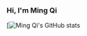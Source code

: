 ### Hi, I'm Ming Qi



[![Ming Qi's GitHub stats](https://github-readme-stats.vercel.app/api?username=lawmingqi&show_icons=true&theme=transparent&bg_color=b38bff00)
